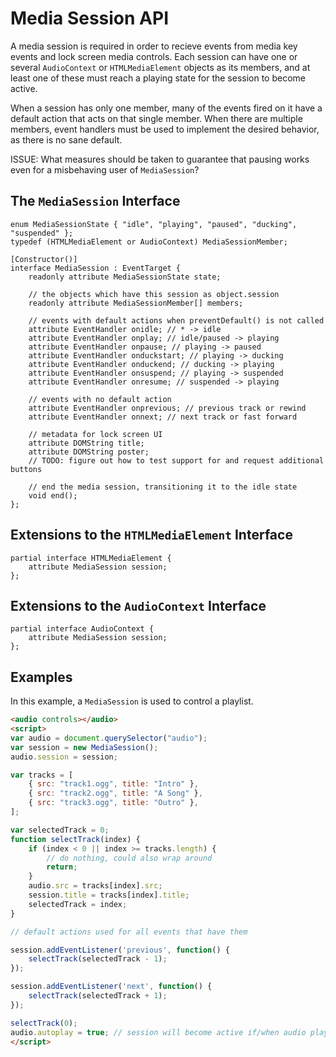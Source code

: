 # Media Session API

A media session is required in order to recieve events from media key events and lock screen media controls. Each session can have one or several `AudioContext` or `HTMLMediaElement` objects as its members, and at least one of these must reach a playing state for the session to become active.

When a session has only one member, many of the events fired on it have a default action that acts on that single member. When there are multiple members, event handlers must be used to implement the desired behavior, as there is no sane default.

ISSUE: What measures should be taken to guarantee that pausing works even for a misbehaving user of `MediaSession`?

## The `MediaSession` Interface

```WebIDL
enum MediaSessionState { "idle", "playing", "paused", "ducking", "suspended" };
typedef (HTMLMediaElement or AudioContext) MediaSessionMember;

[Constructor()]
interface MediaSession : EventTarget {
    readonly attribute MediaSessionState state;

    // the objects which have this session as object.session
    readonly attribute MediaSessionMember[] members;

    // events with default actions when preventDefault() is not called
    attribute EventHandler onidle; // * -> idle
    attribute EventHandler onplay; // idle/paused -> playing
    attribute EventHandler onpause; // playing -> paused
    attribute EventHandler onduckstart; // playing -> ducking
    attribute EventHandler onduckend; // ducking -> playing
    attribute EventHandler onsuspend; // playing -> suspended
    attribute EventHandler onresume; // suspended -> playing

    // events with no default action
    attribute EventHandler onprevious; // previous track or rewind
    attribute EventHandler onnext; // next track or fast forward

    // metadata for lock screen UI
    attribute DOMString title;
    attribute DOMString poster;
    // TODO: figure out how to test support for and request additional buttons

    // end the media session, transitioning it to the idle state
    void end();
};
```

## Extensions to the `HTMLMediaElement` Interface

```WebIDL
partial interface HTMLMediaElement {
    attribute MediaSession session;
};
```

## Extensions to the `AudioContext` Interface

```WebIDL
partial interface AudioContext {
    attribute MediaSession session;
};
```

## Examples

In this example, a `MediaSession` is used to control a playlist.

```HTML
<audio controls></audio>
<script>
var audio = document.querySelector("audio");
var session = new MediaSession();
audio.session = session;

var tracks = [
    { src: "track1.ogg", title: "Intro" },
    { src: "track2.ogg", title: "A Song" },
    { src: "track3.ogg", title: "Outro" },
];

var selectedTrack = 0;
function selectTrack(index) {
    if (index < 0 || index >= tracks.length) {
        // do nothing, could also wrap around
        return;
    }
    audio.src = tracks[index].src;
    session.title = tracks[index].title;
    selectedTrack = index;
}

// default actions used for all events that have them

session.addEventListener('previous', function() {
    selectTrack(selectedTrack - 1);
});

session.addEventListener('next', function() {
    selectTrack(selectedTrack + 1);
});

selectTrack(0);
audio.autoplay = true; // session will become active if/when audio plays
</script>
```
